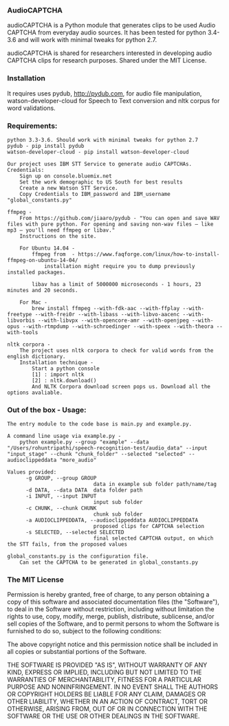 ### AudioCAPTCHA

audioCAPTCHA is a Python module that generates clips to be used Audio CAPTCHA from everyday audio sources. It has been tested for python 3.4-3.6 and will work with minimal tweaks for python 2.7.

audioCAPTCHA is shared for researchers interested in developing audio CAPTCHA clips for research purposes.
Shared under the MIT License.

### Installation

It requires uses pydub, http://pydub.com, for audio file manipulation, watson-developer-cloud for Speech to Text conversion and nltk corpus for word validations.

### Requirements:

    python 3.3-3.6. Should work with minimal tweaks for python 2.7
    pydub - pip install pydub
    watson-developer-cloud - pip install watson-developer-cloud

    Our project uses IBM STT Service to generate audio CAPTCHAs. Credentials:
        Sign up on console.bluemix.net
        Set the work demographic to US South for best results
        Create a new Watson STT Service.
        Copy Credentials to IBM_password and IBM_username "global_constants.py"

    ffmpeg -
        From https://github.com/jiaaro/pydub - "You can open and save WAV files with pure python. For opening and saving non-wav files – like mp3 – you'll need ffmpeg or libav."
        Instructions on the site.

        For Ubuntu 14.04 -
            ffmpeg from  - https://www.faqforge.com/linux/how-to-install-ffmpeg-on-ubuntu-14-04/
                installation might require you to dump previously installed packages.

            libav has a limit of 5000000 microseconds - 1 hours, 23 minutes and 20 seconds.

        For Mac -
            brew install ffmpeg --with-fdk-aac --with-ffplay --with-freetype --with-frei0r --with-libass --with-libvo-aacenc --with-libvorbis --with-libvpx --with-opencore-amr --with-openjpeg --with-opus --with-rtmpdump --with-schroedinger --with-speex --with-theora --with-tools

    nltk corpora -
        The project uses nltk corpora to check for valid words from the english dictionary.
        Installation technique -
            Start a python console
            [1] : import nltk
            [2] : nltk.download()
            And NLTK Corpora download screen pops us. Download all the options avaliable.


### Out of the box - Usage:

    The entry module to the code base is main.py and example.py.

    A command line usage via example.py -
        python example.py --group "example" --data "/Users/rohuntripathi/speech-recognition-test/audio_data" --input "input_stage" --chunk "chunk_folder" --selected "selected" --audioclippeddata "more_audio"

    Values provided:
          -g GROUP, --group GROUP
                                data in example sub folder path/name/tag
          -d DATA, --data DATA  data folder path
          -i INPUT, --input INPUT
                                input sub folder
          -c CHUNK, --chunk CHUNK
                                chunk sub folder
          -a AUDIOCLIPPEDDATA, --audioclippeddata AUDIOCLIPPEDDATA
                                proposed clips for CAPTCHA selection
          -s SELECTED, --selected SELECTED
                                final selected CAPTCHA output, on which the STT fails, from the proposed values

    global_constants.py is the configuration file.
        Can set the CAPTCHA to be generated in global_constants.py

### The MIT License
Permission is hereby granted, free of charge, to any person obtaining a copy of this software and associated documentation files (the "Software"), to deal in the Software without restriction, including without limitation the rights to use, copy, modify, merge, publish, distribute, sublicense, and/or sell copies of the Software, and to permit persons to whom the Software is furnished to do so, subject to the following conditions:

The above copyright notice and this permission notice shall be included in all copies or substantial portions of the Software.

THE SOFTWARE IS PROVIDED "AS IS", WITHOUT WARRANTY OF ANY KIND, EXPRESS OR IMPLIED, INCLUDING BUT NOT LIMITED TO THE WARRANTIES OF MERCHANTABILITY, FITNESS FOR A PARTICULAR PURPOSE AND NONINFRINGEMENT. IN NO EVENT SHALL THE AUTHORS OR COPYRIGHT HOLDERS BE LIABLE FOR ANY CLAIM, DAMAGES OR OTHER LIABILITY, WHETHER IN AN ACTION OF CONTRACT, TORT OR OTHERWISE, ARISING FROM, OUT OF OR IN CONNECTION WITH THE SOFTWARE OR THE USE OR OTHER DEALINGS IN THE SOFTWARE.
